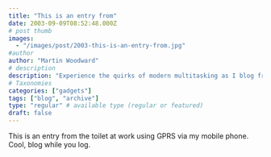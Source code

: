 ```yaml
---
title: "This is an entry from"
date: 2003-09-09T08:52:48.000Z
# post thumb
images:
  - "/images/post/2003-this-is-an-entry-from.jpg"
#author
author: "Martin Woodward"
# description
description: "Experience the quirks of modern multitasking as I blog from the toilet at work, using GPRS on my mobile phone."
# Taxonomies
categories: ["gadgets"]
tags: ["blog", "archive"]
type: "regular" # available type (regular or featured)
draft: false
---
```


This is an entry from the toilet at work using GPRS via my mobile phone. Cool, blog while you log.
